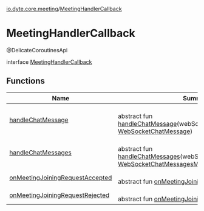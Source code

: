 [io.dyte.core.meeting](../index.md)/[MeetingHandlerCallback](index.md)

# MeetingHandlerCallback


@DelicateCoroutinesApi

interface [MeetingHandlerCallback](index.md)

## Functions

| Name | Summary |
|---|---|
| [handleChatMessage](handle-chat-message.md) | <br/>abstract fun [handleChatMessage](handle-chat-message.md)(webSocketChatMessage: [WebSocketChatMessage](../../com.dyte.mobilecorekmm.meeting.events.payloadmodel.inbound/-web-socket-chat-message/index.md)) |
| [handleChatMessages](handle-chat-messages.md) | <br/>abstract fun [handleChatMessages](handle-chat-messages.md)(webSocketChatMessagesModel: [WebSocketChatMessagesModel](../../com.dyte.mobilecorekmm.meeting.events.payloadmodel.inbound/-web-socket-chat-messages-model/index.md)) |
| [onMeetingJoiningRequestAccepted](on-meeting-joining-request-accepted.md) | <br/>abstract fun [onMeetingJoiningRequestAccepted](on-meeting-joining-request-accepted.md)() |
| [onMeetingJoiningRequestRejected](on-meeting-joining-request-rejected.md) | <br/>abstract fun [onMeetingJoiningRequestRejected](on-meeting-joining-request-rejected.md)() |
